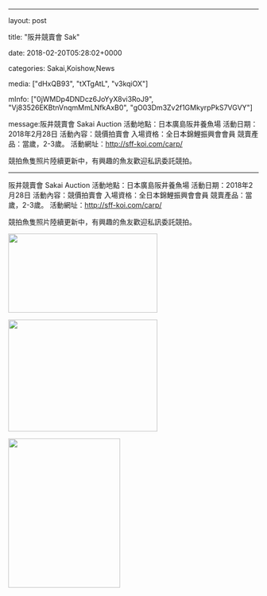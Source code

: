
--- 

layout: post 

title:  "阪井競賣會 Sak" 

date:   2018-02-20T05:28:02+0000 

categories: Sakai,Koishow,News 

media: ["dHxQB93", "tXTgAtL", "v3kqiOX"] 

mInfo: ["0jWMDp4DNDcz6JoYyX8vi3RoJ9", "Vj83526EKBtnVnqmMmLNfkAxB0", "gO03Dm3Zv2f1GMkyrpPkS7VGVY"] 

message:阪井競賣會 Sakai Auction
活動地點：日本廣島阪井養魚場
活動日期：2018年2月28日
活動內容：競價拍賣會
入場資格：全日本錦鯉振興會會員
競賣產品：當歲，2-3歲。
活動網址：http://sff-koi.com/carp/

競拍魚隻照片陸續更新中，有興趣的魚友歡迎私訊委託競拍。


--- 

阪井競賣會 Sakai Auction
活動地點：日本廣島阪井養魚場
活動日期：2018年2月28日
活動內容：競價拍賣會
入場資格：全日本錦鯉振興會會員
競賣產品：當歲，2-3歲。
活動網址：http://sff-koi.com/carp/

競拍魚隻照片陸續更新中，有興趣的魚友歡迎私訊委託競拍。


<a href="https://i.imgur.com/dHxQB93.jpg"><img src="https://i.imgur.com/dHxQB93.jpg" height=159 width=300 /></a> 

 
<a href="https://i.imgur.com/tXTgAtL.jpg"><img src="https://i.imgur.com/tXTgAtL.jpg" height=225 width=300 /></a> 

 
<a href="https://i.imgur.com/v3kqiOX.jpg"><img src="https://i.imgur.com/v3kqiOX.jpg" height=300 width=225 /></a> 
 



